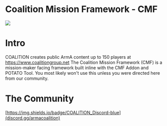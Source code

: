 # Coalition Mission Framework - CMF
<img src="http://coalitiongroup.net/coalition.png">

# Intro
COALITION creates public ArmA content up to 150 players at https://www.coalitiongroup.net
The Coalition Mission Framework (CMF) is a mission-maker facing framework built inline with the CMF Addon and POTATO Tool. You most likely won't use this unless you were directed here from our community.

# The Community
[https://img.shields.io/badge/COALITION_Discord-blue](discord.gg/armacoalition)
